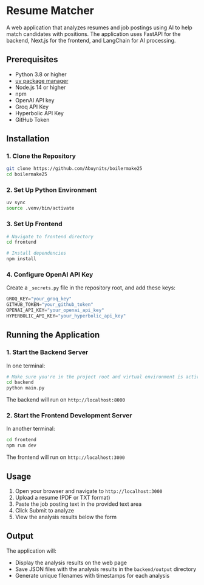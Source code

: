 # Resume Matcher

A web application that analyzes resumes and job postings using AI to help match candidates with positions. The application uses FastAPI for the backend, Next.js for the frontend, and LangChain for AI processing.

## Prerequisites

- Python 3.8 or higher
- [uv package manager](https://docs.astral.sh/uv/getting-started/installation/)
- Node.js 14 or higher
- npm
- OpenAI API key
- Groq API Key
- Hyperbolic API Key
- GitHub Token

## Installation

### 1. Clone the Repository
```bash
git clone https://github.com/Abuynits/boilermake25
cd boilermake25
```

### 2. Set Up Python Environment
```bash
uv sync
source .venv/bin/activate
```

### 3. Set Up Frontend
```bash
# Navigate to frontend directory
cd frontend

# Install dependencies
npm install
```

### 4. Configure OpenAI API Key
Create a `_secrets.py` file in the repository root, and add these keys:
```py
GROQ_KEY="your_groq_key"
GITHUB_TOKEN="your_github_token"
OPENAI_API_KEY="your_openai_api_key"
HYPERBOLIC_API_KEY="your_hyperbolic_api_key"
```

## Running the Application

### 1. Start the Backend Server
In one terminal:
```bash
# Make sure you're in the project root and virtual environment is activated
cd backend
python main.py
```
The backend will run on `http://localhost:8000`

### 2. Start the Frontend Development Server
In another terminal:
```bash
cd frontend
npm run dev
```
The frontend will run on `http://localhost:3000`

## Usage

1. Open your browser and navigate to `http://localhost:3000`
2. Upload a resume (PDF or TXT format)
3. Paste the job posting text in the provided text area
4. Click Submit to analyze
5. View the analysis results below the form

## Output

The application will:
- Display the analysis results on the web page
- Save JSON files with the analysis results in the `backend/output` directory
- Generate unique filenames with timestamps for each analysis